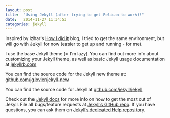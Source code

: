 ```yaml
---
layout: post
title:  "Using Jekyll (after trying to get Pelican to work)!"
date:   2014-11-27 11:34:53
categories: jekyll
---
```

Inspired by Izhar's [How I did it][izhar-blog] blog, I tried to get the same environment, but will go with Jekyll for now (easier to get up and running - for me).

I use the base Jekyll theme (= I'm lazy). You can find out more info about customizing your Jekyll theme, as well as basic Jekyll usage documentation at [jekyllrb.com](http://jekyllrb.com/)

You can find the source code for the Jekyll new theme at: [github.com/jglovier/jekyll-new](https://github.com/jglovier/jekyll-new)

You can find the source code for Jekyll at [github.com/jekyll/jekyll](https://github.com/jekyll/jekyll)

Check out the [Jekyll docs][jekyll] for more info on how to get the most out of Jekyll. File all bugs/feature requests at [Jekyll’s GitHub repo][jekyll-gh]. If you have questions, you can ask them on [Jekyll’s dedicated Help repository][jekyll-help].

[jekyll]:      http://jekyllrb.com
[jekyll-gh]:   https://github.com/jekyll/jekyll
[jekyll-help]: https://github.com/jekyll/jekyll-help
[izhar-blog]:  http://ezhaar.github.io
